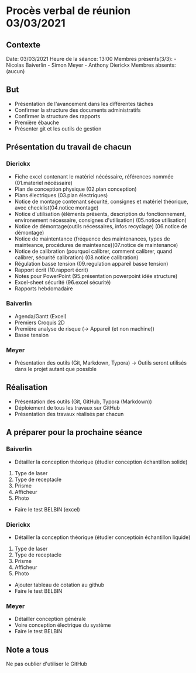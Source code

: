 # Procès verbal de réunion 03/03/2021 

## Contexte

Date: 03/03/2021
Heure de la séance: 13:00
Membres présents(3/3):  - Nicolas Baiverlin
                        - Simon Meyer
                        - Anthony Dierickx
Membres absents:    (aucun)

## But
- Présentation de l'avancement dans les différentes tâches
- Confirmer la structure des documents administratifs
- Confirmer la structure des rapports
- Première ébauche
- Présenter git et les outils de gestion

## Présentation du travail de chacun

### Dierickx
- Fiche excel contenant le matériel nécéssaire, références nommée (01.materiel nécéssaire)
- Plan de conception physique (02.plan conception)
- Plans électriques (03.plan électriques)
- Notice de montage contenant sécurité, consignes et matériel théorique, avec checklist(04.notice montage)
- Notice d'utilisation (éléments présents, description du fonctionnement, environement nécessaire, consignes d'utilisation) (05.notice utilisation)
- Notice de démontage(outils nécessaires, infos recyclage) (06.notice de démontage)
- Notice de maintentance (fréquence des maintenances, types de mainteance, procédures de mainteance)(07.notice de maintenance)
- Notice de calibration (pourquoi calibrer, comment calibrer, quand calibrer, sécurité calibration) (08.notice calibration)
- Régulation basse tension (09.regulation appareil basse tension)
- Rapport écrit (10.rapport écrit)
- Notes pour PowerPoint (95.présentation powerpoint idée structure)
- Excel-sheet sécurité (96.excel sécurité)
- Rapports hebdomadaire

### Baiverlin
- Agenda/Gantt (Excel)
- Premiers Croquis 2D
- Première analyse de risque (-> Appareil (et non machine)) 
- Basse tension 

### Meyer
- Présentation des outils (Git, Markdown, Typora) -> Outils seront utilisés dans le projet autant que possible

## Réalisation

- Présentation des outils (Git, GitHub, Typora (Markdown))
- Déploiement de tous les travaux sur GitHub
- Présentation des travaux réalisés par chacun

## A préparer pour la prochaine séance

### Baiverlin
- Détailler la conception théorique (étudier conception échantillon solide)
 1. Type de laser
 2. Type de receptacle
 3. Prisme
 4. Afficheur
 5. Photo
- Faire le test BELBIN (excel)

### Dierickx 
- Détailler la conception théorique (étudier conceptioin échantillon liquide)
 1. Type de laser
 2. Type de receptacle
 3. Prisme
 4. Afficheur
 5. Photo
- Ajouter tableau de cotation au github
- Faire le test BELBIN

### Meyer
- Détailler conception générale
- Voire conception électrique du système
- Faire le test BELBIN
 
## Note a tous
Ne pas oublier d'utiliser le GitHub
